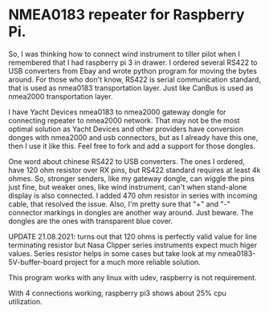 # NMEA0183 repeater for Raspberry Pi.

So, I was thinking how to connect wind instrument to tiller pilot when
I remembered that I had raspberry pi 3 in drawer. I ordered several RS422
to USB converters from Ebay and wrote python program for moving the bytes
around. For those who don't know, RS422 is serial communication standard,
that is used as nmea0183 transportation layer. Just like CanBus is used
as nmea2000 transportation layer.

I have Yacht Devices nmea0183 to nmea2000 gateway dongle for connecting
repeater to nmea2000 network. That may not be the most optimal solution
as Yacht Devices and other providers have conversion donges with nmea2000
and usb connectors, but as I already have this one, then I use it like this.
Feel free to fork and add a support for those dongles.

One word about chinese RS422 to USB converters. The ones I ordered, have
120 ohm resistor over RX pins, but RS422 standard requires at least 4k ohmes.
So, stronger senders, like my gateway dongle, can wiggle the pins just fine,
but weaker ones, like wind instrument, can't when stand-alone display is also
connected. I added 470 ohm resistor in series with incoming cable, that
resolved the issue. Also, I'm pretty sure that "+" and "-" connector markings
in dongles are another way around. Just beware. The dongles are the ones with
transparent blue cover.

UPDATE 21.08.2021: turns out that 120 ohms is perfectly valid value for line
terminating resistor but Nasa Clipper series instruments expect much higer
values. Series resistor helps in some cases but take look at my 
nmea0183-5V-buffer-board project for a much more reliable solution.

This program works with any linux with udev, raspberry is not requirement.

With 4 connections working, raspberry pi3 shows about 25% cpu utilization.
